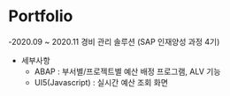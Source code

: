 # Portfolio
-2020.09 ~ 2020.11 경비 관리 솔루션 (SAP 인재양성 과정 4기)
  - 세부사항 
     - ABAP : 부서별/프로젝트별 예산 배정 프로그램, ALV 기능 
     - UI5(Javascript) : 실시간 예산 조회 화면 
